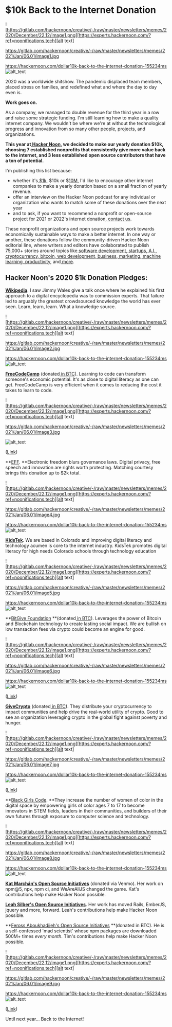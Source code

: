 




# $10k Back to the Internet Donation



![https://gitlab.com/hackernoon/creative/-/raw/master/newsletters/memes/2020/December/22.12/image1.png][https://experts.hackernoon.com/?ref=noonifications.tech][alt text]


https://gitlab.com/hackernoon/creative/-/raw/master/newsletters/memes/2021/Jan/06.01/image1.jpg


https://hackernoon.com/dollar10k-back-to-the-internet-donation-155234ms
![alt_text](images/image1.jpg "image_tooltip")


2020 was a worldwide shitshow. The pandemic displaced team members, placed stress on families, and redefined what and where the day to day even is.

**Work goes on.**

As a company, we managed to double revenue for the third year in a row and raise some strategic funding. I'm still learning how to make a quality internet company. We wouldn't be where we're at without the technological progress and innovation from so many other people, projects, and organizations.

**This year at[ Hacker Noon](https://hackernoon.com), we decided to make our yearly donation $10k, choosing 7 established nonprofits that consistently give more value back to the internet, and 3 less established open source contributors that have a ton of potential.**

I'm publishing this list because:



*   whether it's[ $1k](https://hackernoon.com/hacker-noon-donates-to-eff-in-support-of-a-better-internet-xbep3626), $10k or $[10M](https://www.google.com/search?sxsrf=ALeKk03Qg-A4GIG1_astE-B6ExpKXupC3g%3A1608906656391&ei=oPflX6ueF8OztQaOpr_QBg&q=10+million+dollar+donation&oq=10+million+dollar+donation&gs_lcp=CgZwc3ktYWIQAzICCAAyBAgAEB4yBggAEAUQHjIGCAAQBRAeMgYIABAFEB4yBggAEAUQHjoECAAQRzoGCAAQBxAeOgQIABBDOgcIABAUEIcCOgcIIxCwAhAnOggIABAIEAcQHjoICAAQBxAFEB46BAgAEA06BggAEA0QHjoICAAQDRAFEB5QnxRY7ytg7ixoAHADeACAAV-IAbIJkgECMTaYAQCgAQGqAQdnd3Mtd2l6yAEIwAEB&sclient=psy-ab&ved=0ahUKEwir7uutrOntAhXDWc0KHQ7TD2oQ4dUDCA0&uact=5), I'd like to encourage other internet companies to make a yearly donation based on a small fraction of yearly revenue.
*   offer an interview on the Hacker Noon podcast for any individual or organization who wants to match some of these donations over the next year
*   and to ask, if you want to recommend a nonprofit or open-source project for 2021 or 2022's internet donation,[ contact us](https://hackernoon.com/contact).

These nonprofit organizations and open source projects work towards economically sustainable ways to make a better internet. In one way or another, these donations follow the community-driven Hacker Noon editorial line, where writers and editors have collaborated to publish 75,000+ stories around topics like[ software development](https://hackernoon.com/tagged/software-development),[ startups](https://hackernoon.com/tagged/startup),[ A.I.](https://hackernoon.com/tagged/ai),[ cryptocurrency](https://hackernoon.com/tagged/cryptocurrency),[ bitcoin](https://hackernoon.com/tagged/bitcoin),[ web development](https://hackernoon.com/tagged/web-development),[ business](https://hackernoon.com/tagged/business),[ marketing](https://hackernoon.com/tagged/marketing),[ machine learning](https://hackernoon.com/tagged/machine-learning),[ productivity](https://hackernoon.com/tagged/productivity), and[ more](https://hackernoon.com/tagged/).


## **Hacker Noon's 2020 $1k Donation Pledges:**

**[Wikipedia](https://en.wikipedia.org/w/index.php?title=Wikipedia&banner=S2021_1123_enUS_dsk_lg_control&force=1&country=US&utm_campaign=C2021_social&utm_medium=google&utm_source=enUS2021_fr_search_brand_wikipedia_WPArticlePage_var3_text_resp&gclid=CjwKCAiAirb_BRBNEiwALHlnD0_lyOJaIzuYs42VynZSLf4wjEkM8NxhoLgKa8fzixoZkHcyrqDx2BoCUz8QAvD_BwE)**. I saw Jimmy Wales give a talk once where he explained his first approach to a digital encyclopedia was to commission experts. That failure led to arguably the greatest crowdsourced knowledge the world has ever seen. Learn, learn, learn. What a knowledge source.




![https://gitlab.com/hackernoon/creative/-/raw/master/newsletters/memes/2020/December/22.12/image1.png][https://experts.hackernoon.com/?ref=noonifications.tech][alt text]



https://gitlab.com/hackernoon/creative/-/raw/master/newsletters/memes/2021/Jan/06.01/image2.jpg


https://hackernoon.com/dollar10k-back-to-the-internet-donation-155234ms
![alt_text](images/image2.jpg "image_tooltip")


**[FreeCodeCamp](https://www.freecodecamp.org/donate/)** (donated[ in BTC](https://www.blockchain.com/btc/tx/be9e7349167e856c7356914615cda99add02f4556abb93d23791dad58bb4b9ca)). Learning to code can transform someone's economic potential. It's as close to digital literacy as one can get. FreeCodeCamp is very efficient when it comes to reducing the cost it takes to learn to code.






![https://gitlab.com/hackernoon/creative/-/raw/master/newsletters/memes/2020/December/22.12/image1.png][https://experts.hackernoon.com/?ref=noonifications.tech][alt text]



https://gitlab.com/hackernoon/creative/-/raw/master/newsletters/memes/2021/Jan/06.01/image3.jpg

![alt_text](images/image3.jpg "image_tooltip")


([Link](https://www.blockchain.com/btc/tx/be9e7349167e856c7356914615cda99add02f4556abb93d23791dad58bb4b9ca))

**[EFF](https://supporters.eff.org/donate/year-end-challenge--S). **Electronic freedom blurs governance laws. Digital privacy, free speech and innovation are rights worth protecting. Matching courtesy brings this donation up to $2k total.




![https://gitlab.com/hackernoon/creative/-/raw/master/newsletters/memes/2020/December/22.12/image1.png][https://experts.hackernoon.com/?ref=noonifications.tech][alt text]




https://gitlab.com/hackernoon/creative/-/raw/master/newsletters/memes/2021/Jan/06.01/image4.jpg


https://hackernoon.com/dollar10k-back-to-the-internet-donation-155234ms
![alt_text](images/image4.jpg "image_tooltip")


**[KidsTek](https://kidstek.org/)**. We are based in Colorado and improving digital literacy and technology acumen is core to the internet industry. KidsTek promotes digital literacy for high needs Colorado schools through technology education





![https://gitlab.com/hackernoon/creative/-/raw/master/newsletters/memes/2020/December/22.12/image1.png][https://experts.hackernoon.com/?ref=noonifications.tech][alt text]



https://gitlab.com/hackernoon/creative/-/raw/master/newsletters/memes/2021/Jan/06.01/image5.jpg


https://hackernoon.com/dollar10k-back-to-the-internet-donation-155234ms
![alt_text](images/image5.jpg "image_tooltip")


**[BitGive Foundation](https://www.bitgivefoundation.org/) **(donated[ in BTC](https://bitpay.com/insight/#/BTC/mainnet/tx/0b18160e4472c3195b00d5c2248d8a5bfca4953add1c03edd77164587751bd4e)). Leverages the power of Bitcoin and Blockchain technology to create lasting social impact. We are bullish on low transaction fees via crypto could become an engine for good.







![https://gitlab.com/hackernoon/creative/-/raw/master/newsletters/memes/2020/December/22.12/image1.png][https://experts.hackernoon.com/?ref=noonifications.tech][alt text]



https://gitlab.com/hackernoon/creative/-/raw/master/newsletters/memes/2021/Jan/06.01/image6.jpg


https://hackernoon.com/dollar10k-back-to-the-internet-donation-155234ms
![alt_text](images/image6.jpg "image_tooltip")


([Link](https://bitpay.com/insight/#/BTC/mainnet/tx/0b18160e4472c3195b00d5c2248d8a5bfca4953add1c03edd77164587751bd4e))

**[GiveCrypto](https://www.givecrypto.org/)** (donated[ in BTC](https://commerce.coinbase.com/receipts/EWM7Z5TN)). They distribute your cryptocurrency to impact communities and help drive the real-world utility of crypto. Good to see an organization leveraging crypto in the global fight against poverty and hunger.






![https://gitlab.com/hackernoon/creative/-/raw/master/newsletters/memes/2020/December/22.12/image1.png][https://experts.hackernoon.com/?ref=noonifications.tech][alt text]




https://gitlab.com/hackernoon/creative/-/raw/master/newsletters/memes/2021/Jan/06.01/image7.jpg


https://hackernoon.com/dollar10k-back-to-the-internet-donation-155234ms
![alt_text](images/image7.jpg "image_tooltip")


([Link](https://commerce.coinbase.com/receipts/EWM7Z5TN))

**[Black Girls Code](https://www.blackgirlscode.com/). **They increase the number of women of color in the digital space by empowering girls of color ages 7 to 17 to become innovators in STEM fields, leaders in their communities, and builders of their own futures through exposure to computer science and technology.







![https://gitlab.com/hackernoon/creative/-/raw/master/newsletters/memes/2020/December/22.12/image1.png][https://experts.hackernoon.com/?ref=noonifications.tech][alt text]




https://gitlab.com/hackernoon/creative/-/raw/master/newsletters/memes/2021/Jan/06.01/image8.jpg


https://hackernoon.com/dollar10k-back-to-the-internet-donation-155234ms
![alt_text](images/image8.jpg "image_tooltip")


**[Kat Marchán's Open Source Initiatives](https://github.com/sponsors/zkat)** (donated via Venmo). Her work on npm@5, npx, npm ci, and WeAreAllJS changed the game. Kat's contributions help make Hacker Noon possible.

**[Leah Silber's Open Source Initiatives](https://github.com/sponsors/wifelette)**. Her work has moved Rails, EmberJS, jquery and more, forward. Leah's contributions help make Hacker Noon possible.

**[Feross Aboukhadijeh's Open Source Initiatives](https://feross.org/) **(donated in BTC). He is a self-confessed 'mad scientist' whose npm packages are downloaded 500M+ times _every month_. Tim's contributions help make Hacker Noon possible.



![https://gitlab.com/hackernoon/creative/-/raw/master/newsletters/memes/2020/December/22.12/image1.png][https://experts.hackernoon.com/?ref=noonifications.tech][alt text]



https://gitlab.com/hackernoon/creative/-/raw/master/newsletters/memes/2021/Jan/06.01/image9.jpg


https://hackernoon.com/dollar10k-back-to-the-internet-donation-155234ms
![alt_text](images/image9.jpg "image_tooltip")


([Link](https://www.blockchain.com/btc/tx/be9e7349167e856c7356914615cda99add02f4556abb93d23791dad58bb4b9ca))

Until next year... Back to the Internet!
